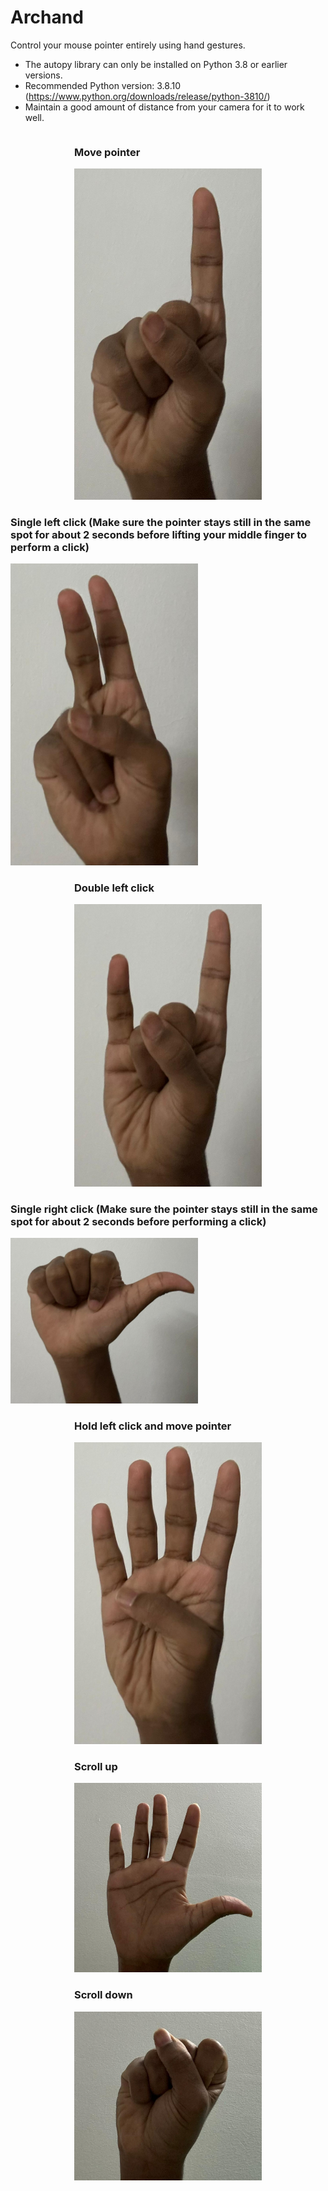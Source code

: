 # Archand
Control your mouse pointer entirely using hand gestures.

- The autopy library can only be installed on Python 3.8 or earlier versions.
- Recommended Python version: 3.8.10 (https://www.python.org/downloads/release/python-3810/) 
- Maintain a good amount of distance from your camera for it to work well.

<div style="display: flex; flex-wrap: wrap; justify-content: space-around;">
    <div>
        <h3>Move pointer</h3>
        <img src="move%20pointer.jpg" alt="Move pointer" width="300"/>
    </div>
    <div>
        <h3>Single left click (Make sure the pointer stays still in the same spot for about 2 seconds before lifting your middle finger to perform a click)</h3>
        <img src="single%20left%20click.jpg" alt="Single left click" width="300"/>
    </div>
    <div>
        <h3>Double left click</h3>
        <img src="double%20left%20click.jpg" alt="Double left click" width="300"/>
    </div>
    <div>
        <h3>Single right click (Make sure the pointer stays still in the same spot for about 2 seconds before performing a click)</h3>
        <img src="single%20right%20click.jpg" alt="Single right click" width="300"/>
    </div>
    <div>
        <h3>Hold left click and move pointer</h3>
        <img src="Hold%20left%20click%20and%20move%20pointer.jpg" alt="Hold left click and move pointer" width="300"/>
    </div>
    <div>
        <h3>Scroll up</h3>
        <img src="Scroll%20up.jpg" alt="Scroll up" width="300"/>
    </div>
    <div>
        <h3>Scroll down</h3>
        <img src="Scroll%20down.jpg" alt="Scroll down" width="300"/>
    </div>
</div>
